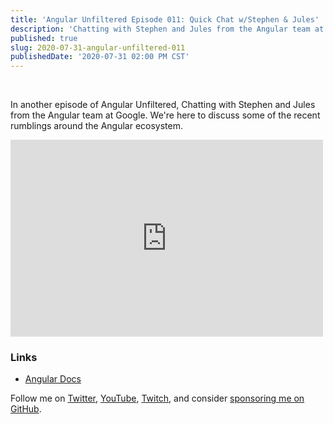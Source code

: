 ```yaml
---
title: 'Angular Unfiltered Episode 011: Quick Chat w/Stephen & Jules'
description: 'Chatting with Stephen and Jules from the Angular team at Google'
published: true
slug: 2020-07-31-angular-unfiltered-011
publishedDate: '2020-07-31 02:00 PM CST'
---
```


<br/>

In another episode of Angular Unfiltered, Chatting with Stephen and Jules from the Angular team at Google. We're here to discuss some of the recent rumblings around the Angular ecosystem.

<div class="center">
  <iframe width="500" height="315" src="https://www.youtube.com/embed/qjECJPg5gEk" frameborder="0" allow="accelerometer; autoplay; encrypted-media; gyroscope; picture-in-picture" allowfullscreen></iframe>
</div>

### Links

- [Angular Docs](https://angular.io)

Follow me on [Twitter](https://twitter.com/brandontroberts), [YouTube](https://youtube.com/brandonrobertsdev), [Twitch](https://twitch.tv/brandontroberts), and consider [sponsoring me on GitHub](https://github.com/sponsors/brandonroberts).
